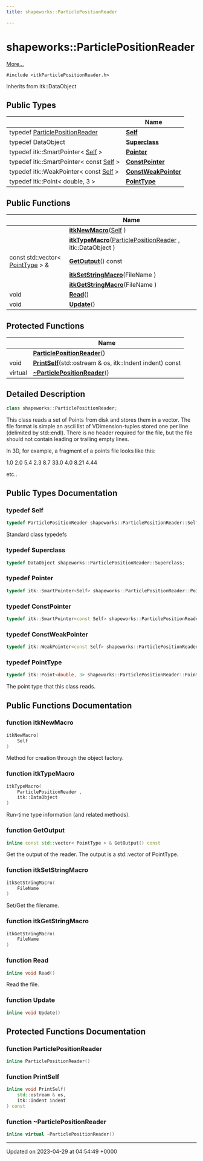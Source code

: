 ```yaml
---
title: shapeworks::ParticlePositionReader

---
```


# shapeworks::ParticlePositionReader



 [More...](#detailed-description)


`#include <itkParticlePositionReader.h>`

Inherits from itk::DataObject

## Public Types

|                | Name           |
| -------------- | -------------- |
| typedef [ParticlePositionReader](../Classes/classshapeworks_1_1ParticlePositionReader.md) | **[Self](../Classes/classshapeworks_1_1ParticlePositionReader.md#typedef-self)**  |
| typedef DataObject | **[Superclass](../Classes/classshapeworks_1_1ParticlePositionReader.md#typedef-superclass)**  |
| typedef itk::SmartPointer< [Self](../Classes/classshapeworks_1_1ParticlePositionReader.md#typedef-self) > | **[Pointer](../Classes/classshapeworks_1_1ParticlePositionReader.md#typedef-pointer)**  |
| typedef itk::SmartPointer< const [Self](../Classes/classshapeworks_1_1ParticlePositionReader.md#typedef-self) > | **[ConstPointer](../Classes/classshapeworks_1_1ParticlePositionReader.md#typedef-constpointer)**  |
| typedef itk::WeakPointer< const [Self](../Classes/classshapeworks_1_1ParticlePositionReader.md#typedef-self) > | **[ConstWeakPointer](../Classes/classshapeworks_1_1ParticlePositionReader.md#typedef-constweakpointer)**  |
| typedef itk::Point< double, 3 > | **[PointType](../Classes/classshapeworks_1_1ParticlePositionReader.md#typedef-pointtype)**  |

## Public Functions

|                | Name           |
| -------------- | -------------- |
| | **[itkNewMacro](../Classes/classshapeworks_1_1ParticlePositionReader.md#function-itknewmacro)**([Self](../Classes/classshapeworks_1_1ParticlePositionReader.md#typedef-self) ) |
| | **[itkTypeMacro](../Classes/classshapeworks_1_1ParticlePositionReader.md#function-itktypemacro)**([ParticlePositionReader](../Classes/classshapeworks_1_1ParticlePositionReader.md) , itk::DataObject ) |
| const std::vector< [PointType](../Classes/classshapeworks_1_1ParticlePositionReader.md#typedef-pointtype) > & | **[GetOutput](../Classes/classshapeworks_1_1ParticlePositionReader.md#function-getoutput)**() const |
| | **[itkSetStringMacro](../Classes/classshapeworks_1_1ParticlePositionReader.md#function-itksetstringmacro)**(FileName ) |
| | **[itkGetStringMacro](../Classes/classshapeworks_1_1ParticlePositionReader.md#function-itkgetstringmacro)**(FileName ) |
| void | **[Read](../Classes/classshapeworks_1_1ParticlePositionReader.md#function-read)**() |
| void | **[Update](../Classes/classshapeworks_1_1ParticlePositionReader.md#function-update)**() |

## Protected Functions

|                | Name           |
| -------------- | -------------- |
| | **[ParticlePositionReader](../Classes/classshapeworks_1_1ParticlePositionReader.md#function-particlepositionreader)**() |
| void | **[PrintSelf](../Classes/classshapeworks_1_1ParticlePositionReader.md#function-printself)**(std::ostream & os, itk::Indent indent) const |
| virtual | **[~ParticlePositionReader](../Classes/classshapeworks_1_1ParticlePositionReader.md#function-~particlepositionreader)**() |

## Detailed Description

```cpp
class shapeworks::ParticlePositionReader;
```


This class reads a set of Points from disk and stores them in a vector. The file format is simple an ascii list of VDimension-tuples stored one per line (delimited by std::endl). There is no header required for the file, but the file should not contain leading or trailing empty lines.

In 3D, for example, a fragment of a points file looks like this:

1.0 2.0 5.4 2.3 8.7 33.0 4.0 8.21 4.44

etc.. 

## Public Types Documentation

### typedef Self

```cpp
typedef ParticlePositionReader shapeworks::ParticlePositionReader::Self;
```


Standard class typedefs 


### typedef Superclass

```cpp
typedef DataObject shapeworks::ParticlePositionReader::Superclass;
```


### typedef Pointer

```cpp
typedef itk::SmartPointer<Self> shapeworks::ParticlePositionReader::Pointer;
```


### typedef ConstPointer

```cpp
typedef itk::SmartPointer<const Self> shapeworks::ParticlePositionReader::ConstPointer;
```


### typedef ConstWeakPointer

```cpp
typedef itk::WeakPointer<const Self> shapeworks::ParticlePositionReader::ConstWeakPointer;
```


### typedef PointType

```cpp
typedef itk::Point<double, 3> shapeworks::ParticlePositionReader::PointType;
```


The point type that this class reads. 


## Public Functions Documentation

### function itkNewMacro

```cpp
itkNewMacro(
    Self 
)
```


Method for creation through the object factory. 


### function itkTypeMacro

```cpp
itkTypeMacro(
    ParticlePositionReader ,
    itk::DataObject 
)
```


Run-time type information (and related methods). 


### function GetOutput

```cpp
inline const std::vector< PointType > & GetOutput() const
```


Get the output of the reader. The output is a std::vector of PointType. 


### function itkSetStringMacro

```cpp
itkSetStringMacro(
    FileName 
)
```


Set/Get the filename. 


### function itkGetStringMacro

```cpp
itkGetStringMacro(
    FileName 
)
```


### function Read

```cpp
inline void Read()
```


Read the file. 


### function Update

```cpp
inline void Update()
```


## Protected Functions Documentation

### function ParticlePositionReader

```cpp
inline ParticlePositionReader()
```


### function PrintSelf

```cpp
inline void PrintSelf(
    std::ostream & os,
    itk::Indent indent
) const
```


### function ~ParticlePositionReader

```cpp
inline virtual ~ParticlePositionReader()
```


-------------------------------

Updated on 2023-04-29 at 04:54:49 +0000